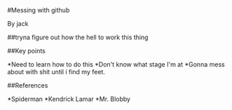 #Messing with github

By jack

##tryna figure out how the hell to work this thing

##Key points

*Need to learn how to do this
*Don't know what stage I'm at
*Gonna mess about with shit until i find my feet. 

##References

*Spiderman
*Kendrick Lamar
*Mr. Blobby
